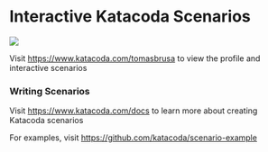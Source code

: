 # Interactive Katacoda Scenarios

[![](http://shields.katacoda.com/katacoda/tomasbrusa/count.svg)](https://www.katacoda.com/tomasbrusa "Get your profile on Katacoda.com")

Visit https://www.katacoda.com/tomasbrusa to view the profile and interactive scenarios

### Writing Scenarios
Visit https://www.katacoda.com/docs to learn more about creating Katacoda scenarios

For examples, visit https://github.com/katacoda/scenario-example
